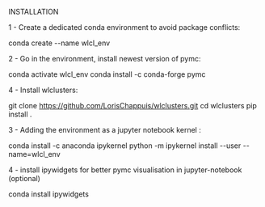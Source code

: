 INSTALLATION 

1 - Create a dedicated conda environment to avoid package conflicts:

conda create --name wlcl_env

2 - Go in the environment, install newest version of pymc:

conda activate wlcl_env
conda install -c conda-forge pymc

4 - Install wlclusters:

git clone https://github.com/LorisChappuis/wlclusters.git
cd wlclusters
pip install .

3 - Adding the environment as a jupyter notebook kernel :

conda install -c anaconda ipykernel
python -m ipykernel install --user --name=wlcl_env


4 - install ipywidgets for better pymc visualisation in jupyter-notebook (optional)

conda install ipywidgets
